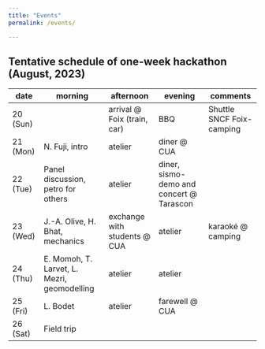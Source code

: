 ```yaml
---
title: "Events"
permalink: /events/

---
```



## Tentative schedule of one-week hackathon (August, 2023)


| date | morning | afternoon | evening | comments |
|-------|--------|---------|---------| ---------|
| 20 (Sun) | | arrival @ Foix (train, car) | BBQ | Shuttle SNCF Foix-camping
| 21 (Mon) | N. Fuji, intro | atelier| diner @ CUA | |
| 22 (Tue) | Panel discussion, petro for others | atelier | diner, sismo-demo and concert @ Tarascon | |
| 23 (Wed) | J.-A. Olive, H. Bhat, mechanics | exchange with students @ CUA | atelier | karaoké @ camping |
| 24 (Thu) | E. Momoh, T. Larvet, L. Mezri, geomodelling | atelier | atelier | |
| 25 (Fri) | L. Bodet | atelier | farewell @ CUA ||
| 26 (Sat) | Field trip | | |
